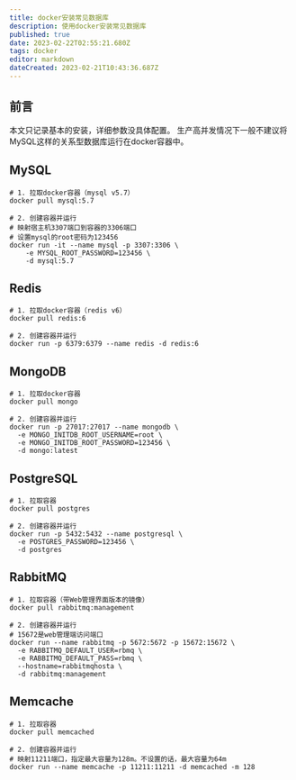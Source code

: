 ```yaml
---
title: docker安装常见数据库
description: 使用docker安装常见数据库
published: true
date: 2023-02-22T02:55:21.680Z
tags: docker
editor: markdown
dateCreated: 2023-02-21T10:43:36.687Z
---
```


## 前言

本文只记录基本的安装，详细参数没具体配置。
生产高并发情况下一般不建议将MySQL这样的关系型数据库运行在docker容器中。

## MySQL

```shell
# 1. 拉取docker容器（mysql v5.7）
docker pull mysql:5.7

# 2. 创建容器并运行
# 映射宿主机3307端口到容器的3306端口
# 设置mysql的root密码为123456
docker run -it --name mysql -p 3307:3306 \
	-e MYSQL_ROOT_PASSWORD=123456 \
	-d mysql:5.7
```

## Redis

```shell
# 1. 拉取docker容器（redis v6）
docker pull redis:6

# 2. 创建容器并运行
docker run -p 6379:6379 --name redis -d redis:6
```

## MongoDB

```shell
# 1. 拉取docker容器
docker pull mongo

# 2. 创建容器并运行
docker run -p 27017:27017 --name mongodb \
  -e MONGO_INITDB_ROOT_USERNAME=root \
  -e MONGO_INITDB_ROOT_PASSWORD=123456 \
  -d mongo:latest
```

## PostgreSQL

```shell
# 1. 拉取容器
docker pull postgres

# 2. 创建容器并运行
docker run -p 5432:5432 --name postgresql \
  -e POSTGRES_PASSWORD=123456 \
  -d postgres
```

## RabbitMQ

```shell
# 1. 拉取容器（带Web管理界面版本的镜像）
docker pull rabbitmq:management

# 2. 创建容器并运行
# 15672是web管理端访问端口
docker run --name rabbitmq -p 5672:5672 -p 15672:15672 \
  -e RABBITMQ_DEFAULT_USER=rbmq \
  -e RABBITMQ_DEFAULT_PASS=rbmq \
  --hostname=rabbitmqhosta \
  -d rabbitmq:management
```

## Memcache

```shell
# 1. 拉取容器
docker pull memcached

# 2. 创建容器并运行
# 映射11211端口，指定最大容量为128m。不设置的话，最大容量为64m
docker run --name memcache -p 11211:11211 -d memcached -m 128
```